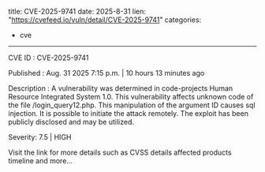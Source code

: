  
title: CVE-2025-9741
date: 2025-8-31
lien: "https://cvefeed.io/vuln/detail/CVE-2025-9741"
categories:
  - cve
---

CVE ID : CVE-2025-9741

Published :  Aug. 31
2025
7:15 p.m. | 10 hours
13 minutes ago

Description : A vulnerability was determined in code-projects Human Resource Integrated System 1.0. This vulnerability affects unknown code of the file /login_query12.php. This manipulation of the argument ID causes sql injection. It is possible to initiate the attack remotely. The exploit has been publicly disclosed and may be utilized.

Severity: 7.5 | HIGH

Visit the link for more details
such as CVSS details
affected products
timeline
and more...
